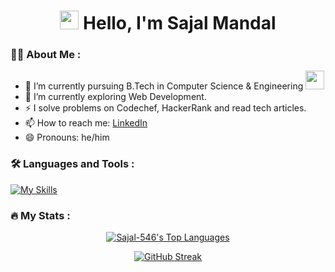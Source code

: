 <div>
  <h1 align="center"> <img src="https://media.giphy.com/media/hvRJCLFzcasrR4ia7z/giphy.gif" width="30px"/>
  Hello, I'm Sajal Mandal</h1>
</div>


### 🧑‍💻 About Me :

- 🔭 I’m currently pursuing B.Tech in Computer Science & Engineering <img src="https://media.giphy.com/media/WUlplcMpOCEmTGBtBW/giphy.gif" width="30">
- 🌱 I’m currently exploring Web Development.
- ⚡ I solve problems on Codechef, HackerRank and read tech articles.
- 📫 How to reach me: [LinkedIn](https://www.linkedin.com/in/sajal-mandal-204665201/)
- 😄 Pronouns: he/him



### 🛠️ Languages and Tools :
[![My Skills](https://skillicons.dev/icons?i=c,cpp,python,html,css,js,nodejs,express,mongodb,vscode,git)](https://skillicons.dev)


### 🔥 My Stats :
<p align="center">
  <a href=""><img alt="Sajal-546's Top Languages" src="https://github-readme-stats-sigma-five.vercel.app/api/top-langs/?username=Sajal546&langs_count=8&count_private=true&layout=compact&theme=midnight-purple"/></a>
</p>

<p align="center">
    <a href="https://git.io/streak-stats"><img src="http://github-readme-streak-stats.herokuapp.com?user=Sajal546&theme=highcontrast&date_format=j%20M%5B%20Y%5D" alt="GitHub Streak" /></a>
</p>

